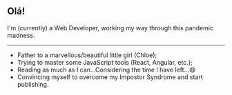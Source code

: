 ## Olá!

I'm (currently) a Web Developer, working my way through this pandemic madness.

----

* Father to a marvellous/beautiful little girl (Chloe);
* Trying to master some JavaScript tools (React, Angular, etc.);
* Reading as much as I can...Considering the time I have left...😄
* Convincing myself to overcome my Impostor Syndrome and start publishing.
